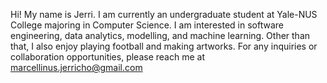 Hi!
My name is Jerri. 
I am currently an undergraduate student at Yale-NUS College majoring in Computer Science. 
I am interested in software engineering, data analytics, modelling, and machine learning.
Other than that, I also enjoy playing football and making artworks. 
For any inquiries or collaboration opportunities, please reach me at marcellinus.jerricho@gmail.com
